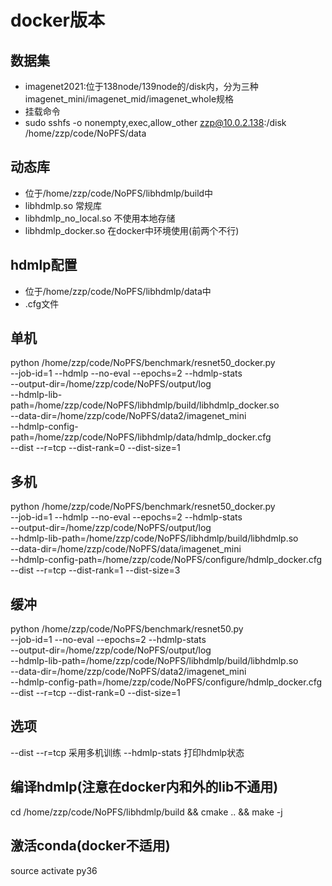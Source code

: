 # docker版本

## 数据集
* imagenet2021:位于138node/139node的/disk内，分为三种imagenet_mini/imagenet_mid/imagenet_whole规格
* 挂载命令
* sudo sshfs -o nonempty,exec,allow_other zzp@10.0.2.138:/disk /home/zzp/code/NoPFS/data

## 动态库
* 位于/home/zzp/code/NoPFS/libhdmlp/build中
* libhdmlp.so 常规库
* libhdmlp_no_local.so 不使用本地存储
* libhdmlp_docker.so 在docker中环境使用(前两个不行)

## hdmlp配置
* 位于/home/zzp/code/NoPFS/libhdmlp/data中
* .cfg文件

## 单机
python /home/zzp/code/NoPFS/benchmark/resnet50_docker.py \
--job-id=1 --hdmlp --no-eval --epochs=2 --hdmlp-stats \
--output-dir=/home/zzp/code/NoPFS/output/log \
--hdmlp-lib-path=/home/zzp/code/NoPFS/libhdmlp/build/libhdmlp_docker.so \
--data-dir=/home/zzp/code/NoPFS/data2/imagenet_mini \
--hdmlp-config-path=/home/zzp/code/NoPFS/libhdmlp/data/hdmlp_docker.cfg \
--dist --r=tcp --dist-rank=0 --dist-size=1

## 多机
python /home/zzp/code/NoPFS/benchmark/resnet50_docker.py \
--job-id=1 --hdmlp --no-eval --epochs=2 --hdmlp-stats \
--output-dir=/home/zzp/code/NoPFS/output/log \
--hdmlp-lib-path=/home/zzp/code/NoPFS/libhdmlp/build/libhdmlp.so \
--data-dir=/home/zzp/code/NoPFS/data/imagenet_mini \
--hdmlp-config-path=/home/zzp/code/NoPFS/configure/hdmlp_docker.cfg \
--dist --r=tcp --dist-rank=1 --dist-size=3

## 缓冲
python /home/zzp/code/NoPFS/benchmark/resnet50.py \
--job-id=1 --no-eval --epochs=2 --hdmlp-stats \
--output-dir=/home/zzp/code/NoPFS/output/log \
--hdmlp-lib-path=/home/zzp/code/NoPFS/libhdmlp/build/libhdmlp.so \
--data-dir=/home/zzp/code/NoPFS/data2/imagenet_mini \
--hdmlp-config-path=/home/zzp/code/NoPFS/configure/hdmlp_docker.cfg \
--dist --r=tcp --dist-rank=0 --dist-size=1


## 选项
--dist --r=tcp 采用多机训练
--hdmlp-stats 打印hdmlp状态

## 编译hdmlp(注意在docker内和外的lib不通用)
cd /home/zzp/code/NoPFS/libhdmlp/build && cmake .. && make -j

## 激活conda(docker不适用)
source activate py36

